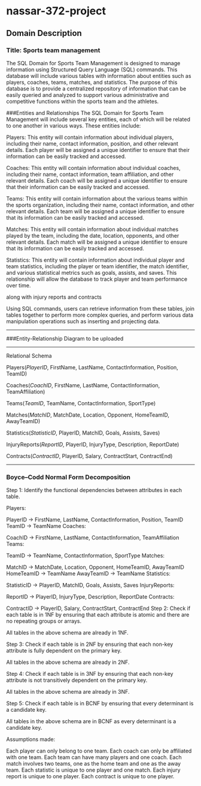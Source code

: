 # nassar-372-project
## Domain Description

### Title: Sports team management

The SQL Domain for Sports Team Management is designed to manage information using Structured Query Language (SQL) commands. This database will include various tables with information about entities such as players, coaches, teams, matches, and statistics. The purpose of this database is to provide a centralized repository of information that can be easily queried and analyzed to support various administrative and competitive functions within the sports team and the athletes.

###Entities and Relationships
The SQL Domain for Sports Team Management will include several key entities, each of which will be related to one another in various ways. These entities include:

Players: This entity will contain information about individual players, including their name, contact information, position, and other relevant details. Each player will be assigned a unique identifier to ensure that their information can be easily tracked and accessed.

Coaches: This entity will contain information about individual coaches, including their name, contact information, team affiliation, and other relevant details. Each coach will be assigned a unique identifier to ensure that their information can be easily tracked and accessed.

Teams: This entity will contain information about the various teams within the sports organization, including their name, contact information, and other relevant details. Each team will be assigned a unique identifier to ensure that its information can be easily tracked and accessed.

Matches: This entity will contain information about individual matches played by the team, including the date, location, opponents, and other relevant details. Each match will be assigned a unique identifier to ensure that its information can be easily tracked and accessed.

Statistics: This entity will contain information about individual player and team statistics, including the player or team identifier, the match identifier, and various statistical metrics such as goals, assists, and saves. This relationship will allow the database to track player and team performance over time.

along with  injury reports and contracts

Using SQL commands, users can retrieve information from these tables, join tables together to perform more complex queries, and perform various data manipulation operations such as inserting and projecting data.

-----------------------------------------
 
###Entity-Relationship Diagram
to be uploaded

 

 -------------------------------------
Relational Schema

Players(*PlayerID*, FirstName, LastName, ContactInformation, Position, TeamID)

Coaches(*CoachID*, FirstName, LastName, ContactInformation, TeamAffiliation)

Teams(*TeamID*, TeamName, ContactInformation, SportType)

Matches(*MatchID*, MatchDate, Location, Opponent, HomeTeamID, AwayTeamID)

Statistics(*StatisticID*, PlayerID, MatchID, Goals, Assists, Saves)

InjuryReports(*ReportID*, PlayerID, InjuryType, Description, ReportDate)

Contracts(*ContractID*, PlayerID, Salary, ContractStart, ContractEnd)



----------------------------------------------

### Boyce–Codd Normal Form Decomposition

Step 1: Identify the functional dependencies between attributes in each table.

Players:

PlayerID -> FirstName, LastName, ContactInformation, Position, TeamID
TeamID -> TeamName
Coaches:

CoachID -> FirstName, LastName, ContactInformation, TeamAffiliation
Teams:

TeamID -> TeamName, ContactInformation, SportType
Matches:

MatchID -> MatchDate, Location, Opponent, HomeTeamID, AwayTeamID
HomeTeamID -> TeamName
AwayTeamID -> TeamName
Statistics:

StatisticID -> PlayerID, MatchID, Goals, Assists, Saves
InjuryReports:

ReportID -> PlayerID, InjuryType, Description, ReportDate
Contracts:

ContractID -> PlayerID, Salary, ContractStart, ContractEnd
Step 2: Check if each table is in 1NF by ensuring that each attribute is atomic and there are no repeating groups or arrays.

All tables in the above schema are already in 1NF.

Step 3: Check if each table is in 2NF by ensuring that each non-key attribute is fully dependent on the primary key.

All tables in the above schema are already in 2NF.

Step 4: Check if each table is in 3NF by ensuring that each non-key attribute is not transitively dependent on the primary key.

All tables in the above schema are already in 3NF.

Step 5: Check if each table is in BCNF by ensuring that every determinant is a candidate key.

All tables in the above schema are in BCNF as every determinant is a candidate key.



Assumptions made:

Each player can only belong to one team.
Each coach can only be affiliated with one team.
Each team can have many players and one coach.
Each match involves two teams, one as the home team and one as the away team.
Each statistic is unique to one player and one match.
Each injury report is unique to one player.
Each contract is unique to one player.


